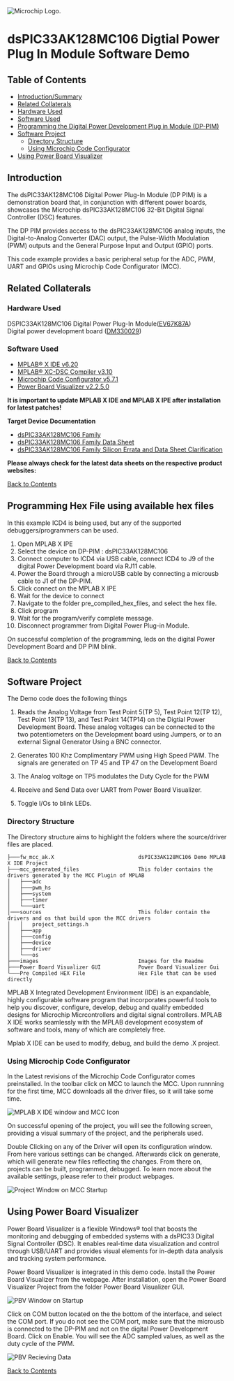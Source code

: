 <picture>
    <source media="(prefers-color-scheme: dark)" srcset="images/microchip_logo_white_red.png">
	<source media="(prefers-color-scheme: light)" srcset="images/microchip_logo_black_red.png">
    <img alt="Microchip Logo." src="images/microchip_logo_black_red.png">
</picture> 

# dsPIC33AK128MC106 Digtial Power Plug In Module Software Demo

## Table of Contents
  - [Introduction/Summary](#introduction)  
  - [Related Collaterals](#related-collaterals)  
  - [Hardware Used](#hardware-used)  
  - [Software Used](#software-used)  
  - [Programming the Digital Power Development Plug in Module (DP-PIM)](#programming-hex-file-using-available-hex-files)  
  - [Software Project](#software-project)  
    - [Directory Structure](#directory-structure)  
    - [Using Microchip Code Configurator](#using-microchip-code-configurator)  
  - [Using Power Board Visualizer](#using-power-board-visualizer)  


## Introduction

The dsPIC33AK128MC106 Digital Power Plug-In Module (DP PIM) is a demonstration board that, in conjunction with different power boards, showcases the Microchip dsPIC33AK128MC106 32-Bit Digital Signal Controller (DSC) features.

The DP PIM provides access to the dsPIC33AK128MC106 analog inputs, the Digital-to-Analog Converter (DAC) output, the Pulse-Width Modulation (PWM) outputs and the General Purpose Input and Output (GPIO) ports.

This code example provides a basic peripheral setup for the ADC, PWM, UART and GPIOs using Microchip Code Configurator (MCC). 

## Related Collaterals

### Hardware Used

DSPIC33AK128MC106 Digital Power Plug-In Module([EV67K87A](https://www.microchip.com/en-us/product/dspic33ak128mc102))   
Digital power development board ([DM330029](https://www.microchip.com/en-us/development-tool/dm330029))

### Software Used 

- [MPLAB&reg; X IDE v6.20](https://www.microchip.com/en-us/tools-resources/develop/mplab-x-ide)
- [MPLAB&reg; XC-DSC Compiler v3.10](https://www.microchip.com/en-us/tools-resources/develop/mplab-xc-compilers/xc-dsc)
- [Microchip Code Configurator v5.7.1](https://www.microchip.com/en-us/tools-resources/configure/mplab-code-configurator)
- [Power Board Visualizer v2.2.5.0](https://www.microchip.com/en-us/software-library/power_board_visualizer)

**It is important to update MPLAB X IDE and MPLAB X IPE after installation for latest patches!**

**Target Device Documentation**

- [dsPIC33AK128MC106 Family](https://www.microchip.com/70005423)
- [dsPIC33AK128MC106 Family Data Sheet](https://www.microchip.com/70005539)
- [dsPIC33AK128MC106 Family Silicon Errata and Data Sheet Clarification](https://www.microchip.com/80001139)


**Please always check for the latest data sheets on the respective product websites:**

[Back to Contents](#table-of-contents)

## Programming Hex File using available hex files

In this example ICD4 is being used, but any of the supported debuggers/programmers can be used.

1. Open MPLAB X IPE
2. Select the device on DP-PIM : dsPIC33AK128MC106
3. Connect computer to ICD4 via USB cable, connect ICD4 to J9 of the digital Power Development board via RJ11 cable.
4. Power the Board through a microUSB cable by connecting a microusb cable to J1 of the DP-PIM. 
5. Click connect on the MPLAB X IPE
6. Wait for the device to connect
7. Navigate to the folder pre_compiled_hex_files, and select the hex file.
8. Click program
9. Wait for the program/verify complete message. 
10. Disconnect programmer from Digital Power Plug-in Module.    

On successful completion of the programming, leds on the digital Power Development Board and DP PIM blink.

[Back to Contents](#table-of-contents)

## Software Project

The Demo code does the following things

1. Reads the Analog Voltage from Test Point 5(TP 5), Test Point 12(TP 12), Test Point 13(TP 13), and Test Point 14(TP14) on the Digtial Power Development Board. These analog voltages can be connected to the two potentiometers on the Development board using Jumpers, or to an external Signal Generator Using a BNC connector. 

2. Generates 100 Khz Complimentary PWM using High Speed PWM. The signals are generated on TP 45 and TP 47 on the Development Board 

3. The Analog voltage on TP5 modulates the Duty Cycle for the PWM

4. Receive and Send Data over UART from Power Board Visualizer. 

5. Toggle I/Os to blink LEDs.

### Directory Structure

The Directory structure aims to highlight the folders where the source/driver files are placed.
```
├───fw_mcc_ak.X                           dsPIC33AK128MC106 Demo MPLAB X IDE Project
├───mcc_generated_files                   This folder contains the drivers generated by the MCC Plugin of MPLAB
│   ├───adc                             
│   ├───pwm_hs
│   ├───system
│   ├───timer
│   └───uart
│───sources                               This folder contain the drivers and os that build upon the MCC drivers  
│   │   project_settings.h
│   ├───app
│   ├───config
│   ├───device
│   ├───driver
│   └───os
├───images                                Images for the Readme
├───Power Board Visualizer GUI            Power Board Visualizer Gui 
└───Pre Compiled HEX File                 Hex File that can be used directly
```

MPLAB X Integrated Development Environment (IDE) is an expandable, highly configurable software program that incorporates powerful tools to help you discover, configure, develop, debug and qualify embedded designs for Microchip Micrcontrollers and digital signal controllers. MPLAB X IDE works seamlessly with the MPLAB development ecosystem of software and tools, many of which are completely free. 

Mplab X IDE can be used to modify, debug, and build the demo .X project. 

### Using Microchip Code Configurator 

In the Latest revisions of the Microchip Code Configurator comes preinstalled. In the toolbar click on MCC to launch the MCC. 
Upon runnning for the first time, MCC downloads all the driver files, so it will take some time.

![MPLAB X IDE window and MCC Icon](images/x-ide.png "MPLAB X IDE window and MCC Icon")

On successful opening of the project, you will see the following screen, providing a visual summary of the project, and the peripherals used.

Double Clicking on any of the Driver will open its configuration window. From here various settings can be changed. Afterwards click on generate, which will generate new files reflecting the changes. From there on, projects can be built, programmed, debugged. To learn more about the available settings, please refer to their product webpages. 

![Project Window on MCC Startup](images/mcc.png "Project Window on MCC Startup")

## Using Power Board Visualizer

Power Board Visualizer is a flexible Windows® tool that boosts the monitoring and debugging of embedded systems with a dsPIC33 Digital Signal Controller (DSC). It enables real-time data visualization and control through USB/UART and provides visual elements for in-depth data analysis and tracking system performance. 

Power Board Visualizer is integrated in this demo code. Install the Power Board Visualizer from the webpage. After installation, open the Power Board Visualizer Project from the folder Power Board Visualizer GUI. 

![PBV Window on Startup](images/pbv-startup.png "PBV Window on Startup")

Click on COM button located on the the bottom of the interface, and select the COM port. If you do not see the COM port, make sure that the microusb is connected to the DP-PIM and not on the digital Power Development Board. Click on Enable. You will see the ADC sampled values, as well as the duty cycle of the PWM.

![PBV Recieving Data](images/pbv-running.png "PBV Recieving Data")

[Back to Contents](#table-of-contents)

